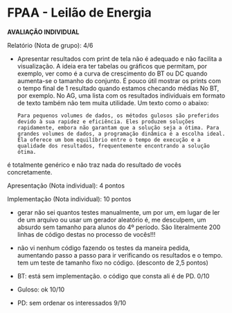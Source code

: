 
# FPAA  - Leilão de Energia

**AVALIAÇÃO INDIVIDUAL**

Relatório (Nota de grupo): 		4/6
- Apresentar resultados com print de tela não é adequado e não facilita a visualização. A ideia era ter tabelas ou gráficos que permitam, por exemplo, ver como é a curva de crescimento do BT ou DC quando aumenta-se o tamanho do conjunto. É pouco útil mostrar os prints com o tempo final de 1 resultado quando estamos checando médias No BT, por exemplo. No AG, uma lista com os resultados individuais em formato de texto também não tem muita utilidade. Um texto como o abaixo:

      Para pequenos volumes de dados, os métodos gulosos são preferidos devido à sua rapidez e eficiência. Eles produzem soluções rapidamente, embora não garantam que a solução seja a ótima. Para grandes volumes de dados, a programação dinâmica é a escolha ideal. Ela oferece um bom equilíbrio entre o tempo de execução e a qualidade dos resultados, frequentemente encontrando a solução ótima.

é totalmente genérico e não traz nada do resultado de vocês concretamente.


Apresentação (Nota individual): 4 pontos


Implementação (Nota individual): 10 pontos
- gerar não sei quantos testes manualmente, um por um, em lugar de ler de um arquivo ou usar um gerador aleatório é, me desculpem, um absurdo sem tamanho para alunos do 4º período. São literalmente 200 linhas de código destas no processo de vocês!!!
- não vi nenhum código fazendo os testes da maneira pedida, aumentando passo a passo para ir verificando os resultados e o tempo. tem um teste de tamanho fixo no código. (desconto de 2,5 pontos)


- BT: está sem implementação. o código que consta ali é de PD. 0/10
- Guloso: ok 10/10
- PD: sem ordenar os interessados 9/10